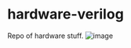 # hardware-verilog
Repo of hardware stuff.
![image](https://github.com/lukapopovici/hardware-verilog/assets/128390767/7b151820-4728-4370-9163-92e97e472653)
